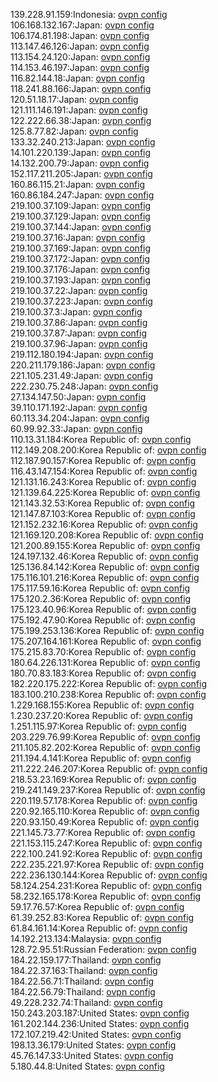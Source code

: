139.228.91.159:Indonesia: [ovpn config](vpn/139_228_91_159.ovpn)  
106.168.132.167:Japan: [ovpn config](vpn/106_168_132_167.ovpn)  
106.174.81.198:Japan: [ovpn config](vpn/106_174_81_198.ovpn)  
113.147.46.126:Japan: [ovpn config](vpn/113_147_46_126.ovpn)  
113.154.24.120:Japan: [ovpn config](vpn/113_154_24_120.ovpn)  
114.153.46.197:Japan: [ovpn config](vpn/114_153_46_197.ovpn)  
116.82.144.18:Japan: [ovpn config](vpn/116_82_144_18.ovpn)  
118.241.88.166:Japan: [ovpn config](vpn/118_241_88_166.ovpn)  
120.51.18.17:Japan: [ovpn config](vpn/120_51_18_17.ovpn)  
121.111.146.191:Japan: [ovpn config](vpn/121_111_146_191.ovpn)  
122.222.66.38:Japan: [ovpn config](vpn/122_222_66_38.ovpn)  
125.8.77.82:Japan: [ovpn config](vpn/125_8_77_82.ovpn)  
133.32.240.213:Japan: [ovpn config](vpn/133_32_240_213.ovpn)  
14.101.220.139:Japan: [ovpn config](vpn/14_101_220_139.ovpn)  
14.132.200.79:Japan: [ovpn config](vpn/14_132_200_79.ovpn)  
152.117.211.205:Japan: [ovpn config](vpn/152_117_211_205.ovpn)  
160.86.115.21:Japan: [ovpn config](vpn/160_86_115_21.ovpn)  
160.86.184.247:Japan: [ovpn config](vpn/160_86_184_247.ovpn)  
219.100.37.109:Japan: [ovpn config](vpn/219_100_37_109.ovpn)  
219.100.37.129:Japan: [ovpn config](vpn/219_100_37_129.ovpn)  
219.100.37.144:Japan: [ovpn config](vpn/219_100_37_144.ovpn)  
219.100.37.16:Japan: [ovpn config](vpn/219_100_37_16.ovpn)  
219.100.37.169:Japan: [ovpn config](vpn/219_100_37_169.ovpn)  
219.100.37.172:Japan: [ovpn config](vpn/219_100_37_172.ovpn)  
219.100.37.176:Japan: [ovpn config](vpn/219_100_37_176.ovpn)  
219.100.37.193:Japan: [ovpn config](vpn/219_100_37_193.ovpn)  
219.100.37.22:Japan: [ovpn config](vpn/219_100_37_22.ovpn)  
219.100.37.223:Japan: [ovpn config](vpn/219_100_37_223.ovpn)  
219.100.37.3:Japan: [ovpn config](vpn/219_100_37_3.ovpn)  
219.100.37.86:Japan: [ovpn config](vpn/219_100_37_86.ovpn)  
219.100.37.87:Japan: [ovpn config](vpn/219_100_37_87.ovpn)  
219.100.37.96:Japan: [ovpn config](vpn/219_100_37_96.ovpn)  
219.112.180.194:Japan: [ovpn config](vpn/219_112_180_194.ovpn)  
220.211.179.186:Japan: [ovpn config](vpn/220_211_179_186.ovpn)  
221.105.231.49:Japan: [ovpn config](vpn/221_105_231_49.ovpn)  
222.230.75.248:Japan: [ovpn config](vpn/222_230_75_248.ovpn)  
27.134.147.50:Japan: [ovpn config](vpn/27_134_147_50.ovpn)  
39.110.171.192:Japan: [ovpn config](vpn/39_110_171_192.ovpn)  
60.113.34.204:Japan: [ovpn config](vpn/60_113_34_204.ovpn)  
60.99.92.33:Japan: [ovpn config](vpn/60_99_92_33.ovpn)  
110.13.31.184:Korea Republic of: [ovpn config](vpn/110_13_31_184.ovpn)  
112.149.208.200:Korea Republic of: [ovpn config](vpn/112_149_208_200.ovpn)  
112.187.90.157:Korea Republic of: [ovpn config](vpn/112_187_90_157.ovpn)  
116.43.147.154:Korea Republic of: [ovpn config](vpn/116_43_147_154.ovpn)  
121.131.16.243:Korea Republic of: [ovpn config](vpn/121_131_16_243.ovpn)  
121.139.64.225:Korea Republic of: [ovpn config](vpn/121_139_64_225.ovpn)  
121.143.32.53:Korea Republic of: [ovpn config](vpn/121_143_32_53.ovpn)  
121.147.87.103:Korea Republic of: [ovpn config](vpn/121_147_87_103.ovpn)  
121.152.232.16:Korea Republic of: [ovpn config](vpn/121_152_232_16.ovpn)  
121.169.120.208:Korea Republic of: [ovpn config](vpn/121_169_120_208.ovpn)  
121.200.89.155:Korea Republic of: [ovpn config](vpn/121_200_89_155.ovpn)  
124.197.132.46:Korea Republic of: [ovpn config](vpn/124_197_132_46.ovpn)  
125.136.84.142:Korea Republic of: [ovpn config](vpn/125_136_84_142.ovpn)  
175.116.101.216:Korea Republic of: [ovpn config](vpn/175_116_101_216.ovpn)  
175.117.59.16:Korea Republic of: [ovpn config](vpn/175_117_59_16.ovpn)  
175.120.2.36:Korea Republic of: [ovpn config](vpn/175_120_2_36.ovpn)  
175.123.40.96:Korea Republic of: [ovpn config](vpn/175_123_40_96.ovpn)  
175.192.47.90:Korea Republic of: [ovpn config](vpn/175_192_47_90.ovpn)  
175.199.253.136:Korea Republic of: [ovpn config](vpn/175_199_253_136.ovpn)  
175.207.164.161:Korea Republic of: [ovpn config](vpn/175_207_164_161.ovpn)  
175.215.83.70:Korea Republic of: [ovpn config](vpn/175_215_83_70.ovpn)  
180.64.226.131:Korea Republic of: [ovpn config](vpn/180_64_226_131.ovpn)  
180.70.83.183:Korea Republic of: [ovpn config](vpn/180_70_83_183.ovpn)  
182.220.175.222:Korea Republic of: [ovpn config](vpn/182_220_175_222.ovpn)  
183.100.210.238:Korea Republic of: [ovpn config](vpn/183_100_210_238.ovpn)  
1.229.168.155:Korea Republic of: [ovpn config](vpn/1_229_168_155.ovpn)  
1.230.237.20:Korea Republic of: [ovpn config](vpn/1_230_237_20.ovpn)  
1.251.115.97:Korea Republic of: [ovpn config](vpn/1_251_115_97.ovpn)  
203.229.76.99:Korea Republic of: [ovpn config](vpn/203_229_76_99.ovpn)  
211.105.82.202:Korea Republic of: [ovpn config](vpn/211_105_82_202.ovpn)  
211.194.4.141:Korea Republic of: [ovpn config](vpn/211_194_4_141.ovpn)  
211.222.246.207:Korea Republic of: [ovpn config](vpn/211_222_246_207.ovpn)  
218.53.23.169:Korea Republic of: [ovpn config](vpn/218_53_23_169.ovpn)  
219.241.149.237:Korea Republic of: [ovpn config](vpn/219_241_149_237.ovpn)  
220.119.57.178:Korea Republic of: [ovpn config](vpn/220_119_57_178.ovpn)  
220.92.165.110:Korea Republic of: [ovpn config](vpn/220_92_165_110.ovpn)  
220.93.150.49:Korea Republic of: [ovpn config](vpn/220_93_150_49.ovpn)  
221.145.73.77:Korea Republic of: [ovpn config](vpn/221_145_73_77.ovpn)  
221.153.115.247:Korea Republic of: [ovpn config](vpn/221_153_115_247.ovpn)  
222.100.241.92:Korea Republic of: [ovpn config](vpn/222_100_241_92.ovpn)  
222.235.221.97:Korea Republic of: [ovpn config](vpn/222_235_221_97.ovpn)  
222.236.130.144:Korea Republic of: [ovpn config](vpn/222_236_130_144.ovpn)  
58.124.254.231:Korea Republic of: [ovpn config](vpn/58_124_254_231.ovpn)  
58.232.165.178:Korea Republic of: [ovpn config](vpn/58_232_165_178.ovpn)  
59.17.76.57:Korea Republic of: [ovpn config](vpn/59_17_76_57.ovpn)  
61.39.252.83:Korea Republic of: [ovpn config](vpn/61_39_252_83.ovpn)  
61.84.161.14:Korea Republic of: [ovpn config](vpn/61_84_161_14.ovpn)  
14.192.213.134:Malaysia: [ovpn config](vpn/14_192_213_134.ovpn)  
128.72.95.51:Russian Federation: [ovpn config](vpn/128_72_95_51.ovpn)  
184.22.159.177:Thailand: [ovpn config](vpn/184_22_159_177.ovpn)  
184.22.37.163:Thailand: [ovpn config](vpn/184_22_37_163.ovpn)  
184.22.56.71:Thailand: [ovpn config](vpn/184_22_56_71.ovpn)  
184.22.56.79:Thailand: [ovpn config](vpn/184_22_56_79.ovpn)  
49.228.232.74:Thailand: [ovpn config](vpn/49_228_232_74.ovpn)  
150.243.203.187:United States: [ovpn config](vpn/150_243_203_187.ovpn)  
161.202.144.236:United States: [ovpn config](vpn/161_202_144_236.ovpn)  
172.107.219.42:United States: [ovpn config](vpn/172_107_219_42.ovpn)  
198.13.36.179:United States: [ovpn config](vpn/198_13_36_179.ovpn)  
45.76.147.33:United States: [ovpn config](vpn/45_76_147_33.ovpn)  
5.180.44.8:United States: [ovpn config](vpn/5_180_44_8.ovpn)  
